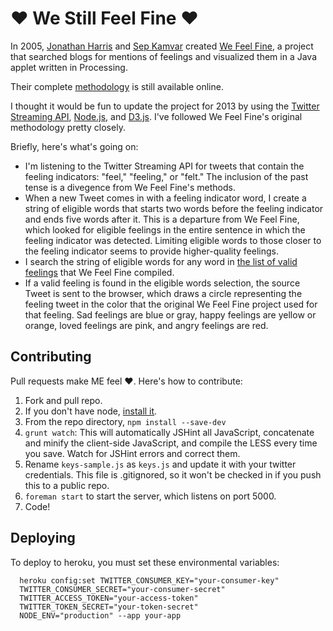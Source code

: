 ♥ We Still Feel Fine ♥
======================

In 2005, [Jonathan Harris](http://number27.org) and [Sep Kamvar](http://www.stanford.edu/~sdkamvar/) created [We Feel Fine](http://wefeelfine.org), a project that searched blogs for mentions of feelings and visualized them in a Java applet written in Processing. 

Their complete [methodology](http://wefeelfine.org/methodology.html) is still available online.

I thought it would be fun to update the project for 2013 by using the [Twitter Streaming API](https://dev.twitter.com/docs/streaming-apis), [Node.js](http://nodejs.org/), and [D3.js](http://d3js.org). I've followed We Feel Fine's original methodology pretty closely. 

Briefly, here's what's going on:

* I'm listening to the Twitter Streaming API for tweets that contain the feeling indicators: "feel," "feeling," or "felt." The inclusion of the past tense is a divegence from We Feel Fine's methods.
* When a new Tweet comes in with a feeling indicator word, I create a string of eligible words that starts two words before the feeling indicator and ends five words after it. This is a departure from We Feel Fine, which looked for eligible feelings in the entire sentence in which the feeling indicator was detected. Limiting eligible words to those closer to the feeling indicator seems to provide higher-quality feelings.
*  I search the string of eligible words for any word in [the list of valid feelings](http://wefeelfine.org/data/files/feelings.txt) that We Feel Fine compiled.
* If a valid feeling is found in the eligible words selection, the source Tweet is sent to the browser, which draws a circle representing the feeling tweet in the color that the original We Feel Fine project used for that feeling. Sad feelings are blue or gray, happy feelings are yellow or orange, loved feelings are pink, and angry feelings are red.

## Contributing

Pull requests make ME feel ♥. Here's how to contribute:

1. Fork and pull repo.
2. If you don't have node, [install it](http://howtonode.org/how-to-install-nodejs).
3. From the repo directory, `npm install --save-dev`
4. `grunt watch`: This will automatically JSHint all JavaScript, concatenate and minify the client-side JavaScript, and compile the LESS every time you save. Watch for JSHint errors and correct them.
5. Rename `keys-sample.js` as `keys.js` and update it with your twitter credentials. This file is .gitignored, so it won't be checked in if you push this to a public repo.
6. `foreman start` to start the server, which listens on port 5000.
7. Code!

## Deploying

To deploy to heroku, you must set these environmental variables:

```
  heroku config:set TWITTER_CONSUMER_KEY="your-consumer-key" 
  TWITTER_CONSUMER_SECRET="your-consumer-secret" 
  TWITTER_ACCESS_TOKEN="your-access-token" 
  TWITTER_TOKEN_SECRET="your-token-secret" 
  NODE_ENV="production" --app your-app
```